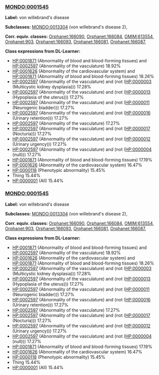 
### [MONDO:0001545](http://purl.obolibrary.org/obo/MONDO_0001545)
**Label:** von willebrand's disease

**Subclasses:** [MONDO:0013304](http://purl.obolibrary.org/obo/MONDO_0013304) (von willebrand's disease 2), 

**Corr. equiv. classes:** [Orphanet:166090](http://www.orpha.net/ORDO/Orphanet_166090), [Orphanet:166084](http://www.orpha.net/ORDO/Orphanet_166084), [OMIM:613554](http://purl.obolibrary.org/obo/OMIM_613554), [Orphanet:903](http://www.orpha.net/ORDO/Orphanet_903), [Orphanet:166093](http://www.orpha.net/ORDO/Orphanet_166093), [Orphanet:166081](http://www.orpha.net/ORDO/Orphanet_166081), [Orphanet:166087](http://www.orpha.net/ORDO/Orphanet_166087), 

**Class expressions from DL-Learner:**

- [HP:0001871](http://purl.obolibrary.org/obo/HP_0001871) (Abnormality of blood and blood-forming tissues) and [HP:0002597](http://purl.obolibrary.org/obo/HP_0002597) (Abnormality of the vasculature) 18.92%
- [HP:0001626](http://purl.obolibrary.org/obo/HP_0001626) (Abnormality of the cardiovascular system) and [HP:0001871](http://purl.obolibrary.org/obo/HP_0001871) (Abnormality of blood and blood-forming tissues) 18.26%
- [HP:0002597](http://purl.obolibrary.org/obo/HP_0002597) (Abnormality of the vasculature) and (not ([HP:0000003](http://purl.obolibrary.org/obo/HP_0000003) (Multicystic kidney dysplasia))) 17.28%
- [HP:0002597](http://purl.obolibrary.org/obo/HP_0002597) (Abnormality of the vasculature) and (not ([HP:0000013](http://purl.obolibrary.org/obo/HP_0000013) (Hypoplasia of the uterus))) 17.27%
- [HP:0002597](http://purl.obolibrary.org/obo/HP_0002597) (Abnormality of the vasculature) and (not ([HP:0000011](http://purl.obolibrary.org/obo/HP_0000011) (Neurogenic bladder))) 17.27%
- [HP:0002597](http://purl.obolibrary.org/obo/HP_0002597) (Abnormality of the vasculature) and (not ([HP:0000016](http://purl.obolibrary.org/obo/HP_0000016) (Urinary retention))) 17.27%
- [HP:0002597](http://purl.obolibrary.org/obo/HP_0002597) (Abnormality of the vasculature) 17.27%
- [HP:0002597](http://purl.obolibrary.org/obo/HP_0002597) (Abnormality of the vasculature) and (not ([HP:0000017](http://purl.obolibrary.org/obo/HP_0000017) (Nocturia))) 17.27%
- [HP:0002597](http://purl.obolibrary.org/obo/HP_0002597) (Abnormality of the vasculature) and (not ([HP:0000012](http://purl.obolibrary.org/obo/HP_0000012) (Urinary urgency))) 17.27%
- [HP:0002597](http://purl.obolibrary.org/obo/HP_0002597) (Abnormality of the vasculature) and (not ([HP:0000004](http://purl.obolibrary.org/obo/HP_0000004) (null))) 17.27%
- [HP:0001871](http://purl.obolibrary.org/obo/HP_0001871) (Abnormality of blood and blood-forming tissues) 17.19%
- [HP:0001626](http://purl.obolibrary.org/obo/HP_0001626) (Abnormality of the cardiovascular system) 16.47%
- [HP:0000118](http://purl.obolibrary.org/obo/HP_0000118) (Phenotypic abnormality) 15.45%
- Thing 15.44%
- [HP:0000001](http://purl.obolibrary.org/obo/HP_0000001) (All) 15.44%



### [MONDO:0001545](http://purl.obolibrary.org/obo/MONDO_0001545)
**Label:** von willebrand's disease

**Subclasses:** [MONDO:0013304](http://purl.obolibrary.org/obo/MONDO_0013304) (von willebrand's disease 2), 

**Corr. equiv. classes:** [Orphanet:166090](http://www.orpha.net/ORDO/Orphanet_166090), [Orphanet:166084](http://www.orpha.net/ORDO/Orphanet_166084), [OMIM:613554](http://purl.obolibrary.org/obo/OMIM_613554), [Orphanet:903](http://www.orpha.net/ORDO/Orphanet_903), [Orphanet:166093](http://www.orpha.net/ORDO/Orphanet_166093), [Orphanet:166081](http://www.orpha.net/ORDO/Orphanet_166081), [Orphanet:166087](http://www.orpha.net/ORDO/Orphanet_166087), 

**Class expressions from DL-Learner:**

- [HP:0001871](http://purl.obolibrary.org/obo/HP_0001871) (Abnormality of blood and blood-forming tissues) and [HP:0002597](http://purl.obolibrary.org/obo/HP_0002597) (Abnormality of the vasculature) 18.92%
- [HP:0001626](http://purl.obolibrary.org/obo/HP_0001626) (Abnormality of the cardiovascular system) and [HP:0001871](http://purl.obolibrary.org/obo/HP_0001871) (Abnormality of blood and blood-forming tissues) 18.26%
- [HP:0002597](http://purl.obolibrary.org/obo/HP_0002597) (Abnormality of the vasculature) and (not ([HP:0000003](http://purl.obolibrary.org/obo/HP_0000003) (Multicystic kidney dysplasia))) 17.28%
- [HP:0002597](http://purl.obolibrary.org/obo/HP_0002597) (Abnormality of the vasculature) and (not ([HP:0000013](http://purl.obolibrary.org/obo/HP_0000013) (Hypoplasia of the uterus))) 17.27%
- [HP:0002597](http://purl.obolibrary.org/obo/HP_0002597) (Abnormality of the vasculature) and (not ([HP:0000011](http://purl.obolibrary.org/obo/HP_0000011) (Neurogenic bladder))) 17.27%
- [HP:0002597](http://purl.obolibrary.org/obo/HP_0002597) (Abnormality of the vasculature) and (not ([HP:0000016](http://purl.obolibrary.org/obo/HP_0000016) (Urinary retention))) 17.27%
- [HP:0002597](http://purl.obolibrary.org/obo/HP_0002597) (Abnormality of the vasculature) 17.27%
- [HP:0002597](http://purl.obolibrary.org/obo/HP_0002597) (Abnormality of the vasculature) and (not ([HP:0000017](http://purl.obolibrary.org/obo/HP_0000017) (Nocturia))) 17.27%
- [HP:0002597](http://purl.obolibrary.org/obo/HP_0002597) (Abnormality of the vasculature) and (not ([HP:0000012](http://purl.obolibrary.org/obo/HP_0000012) (Urinary urgency))) 17.27%
- [HP:0002597](http://purl.obolibrary.org/obo/HP_0002597) (Abnormality of the vasculature) and (not ([HP:0000004](http://purl.obolibrary.org/obo/HP_0000004) (null))) 17.27%
- [HP:0001871](http://purl.obolibrary.org/obo/HP_0001871) (Abnormality of blood and blood-forming tissues) 17.19%
- [HP:0001626](http://purl.obolibrary.org/obo/HP_0001626) (Abnormality of the cardiovascular system) 16.47%
- [HP:0000118](http://purl.obolibrary.org/obo/HP_0000118) (Phenotypic abnormality) 15.45%
- Thing 15.44%
- [HP:0000001](http://purl.obolibrary.org/obo/HP_0000001) (All) 15.44%


